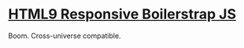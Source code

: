 # [HTML9 Responsive Boilerstrap JS](http://html9responsiveboilerstrapjs.com)

Boom. Cross-universe compatible.
